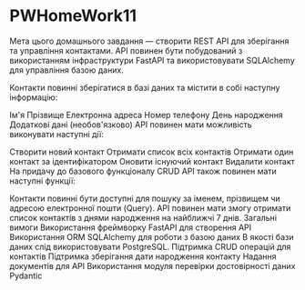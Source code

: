 # PWHomeWork11

Мета цього домашнього завдання — створити REST API для зберігання та управління контактами. API повинен бути побудований з використанням інфраструктури FastAPI та використовувати SQLAlchemy для управління базою даних.

Контакти повинні зберігатися в базі даних та містити в собі наступну інформацію:

Ім'я
Прізвище
Електронна адреса
Номер телефону
День народження
Додаткові дані (необов'язково)
API повинен мати можливість виконувати наступні дії:

Створити новий контакт
Отримати список всіх контактів
Отримати один контакт за ідентифікатором
Оновити існуючий контакт
Видалити контакт
На придачу до базового функціоналу CRUD API також повинен мати наступні функції:

Контакти повинні бути доступні для пошуку за іменем, прізвищем чи адресою електронної пошти (Query).
API повинен мати змогу отримати список контактів з днями народження на найближчі 7 днів.
Загальні вимоги
Використання фреймворку FastAPI для створення API
Використання ORM SQLAlchemy для роботи з базою даних
В якості бази даних слід використовувати PostgreSQL.
Підтримка CRUD операцій для контактів
Підтримка зберігання дати народження контакту
Надання документів для API
Використання модуля перевірки достовірності даних Pydantic
